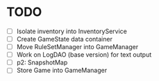 # TODO

- [ ] Isolate inventory into InventoryService
- [ ] Create GameState data container
- [ ] Move RuleSetManager into GameManager
- [ ] Work on LogDAO (base version) for text output
- [ ] p2: SnapshotMap
- [ ] Store Game into GameManager

